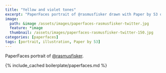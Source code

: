```yaml
---
title: "Yellow and violet tones"
excerpt: "PaperFaces portrait of @rasmusfisker drawn with Paper by 53 on an iPad."
image: 
  path: &image /assets/images/paperfaces-rasmusfisker-twitter.jpg 
  feature: *image
  thumbnail: /assets/images/paperfaces-rasmusfisker-twitter-150.jpg
categories: [paperfaces]
tags: [portrait, illustration, Paper by 53]
---
```


PaperFaces portrait of [@rasmusfisker](https://twitter.com/rasmusfisker).

{% include_cached boilerplate/paperfaces.md %}

